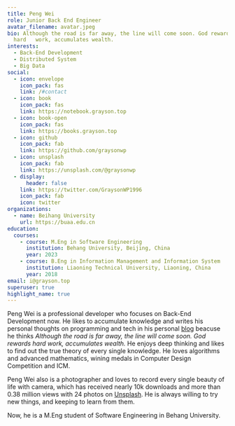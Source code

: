 ```yaml
---
title: Peng Wei
role: Junior Back End Engineer
avatar_filename: avatar.jpeg
bio: Although the road is far away, the line will come soon. God rewards
  hard   work, accumulates wealth.
interests:
  - Back-End Development
  - Distributed System
  - Big Data
social:
  - icon: envelope
    icon_pack: fas
    link: /#contact
  - icon: book
    icon_pack: fas
    link: https://notebook.grayson.top
  - icon: book-open
    icon_pack: fas
    link: https://books.grayson.top
  - icon: github
    icon_pack: fab
    link: https://github.com/graysonwp
  - icon: unsplash
    icon_pack: fab
    link: https://unsplash.com/@graysonwp
  - display:
      header: false
    link: https://twitter.com/GraysonWP1996
    icon_pack: fab
    icon: twitter
organizations:
  - name: Beihang University
    url: https://buaa.edu.cn
education:
  courses:
    - course: M.Eng in Software Engineering
      institution: Behang University, Beijing, China
      year: 2023
    - course: B.Eng in Information Management and Information System
      institution: Liaoning Technical University, Liaoning, China
      year: 2018
email: i@grayson.top
superuser: true
highlight_name: true
---
```

Peng Wei is a professional developer who focuses on Back-End Development now. He likes to accumulate knowledge and writes his personal thoughts on programming and tech in his personal [blog](https://notebook.grayson.top) beacuse he thinks *Although the road is far away, the line will come soon. God rewards hard work, accumulates wealth.*  He enjoys deep thinking and likes to find out the true theory of every single knowledge. He loves algorithms and advanced mathematics, wining medals in Computer Design Competition and ICM.

Peng Wei also is a photographer and loves to record every single beauty of life with camera, which has received nearly 10k downloads and more than 0.38 million views with 24 photos on [Unsplash](https://unsplash.com/@graysonwp). He is always willing to try new things, and keeping to learn from them.

Now, he is a M.Eng student of Software Engineering in Behang University.